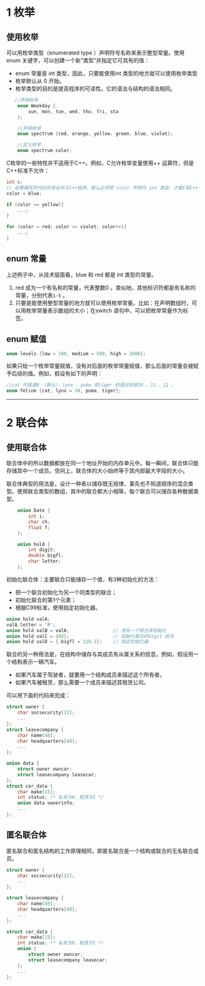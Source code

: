 # 1 枚举

## 使用枚举

可以用枚举类型（enumerated type ）声明符号名称来表示整型常量。使用 enum 关键字，可以创建一个新“类型”并指定它可具有的值：

- enum 常量是 int 类型，因此，只要能使用int 类型的地方就可以使用枚举类型
- 枚举默认从 0 开始。
- 枚举类型的目的是提高程序的可读性。它的语法与结构的语法相同。

```c
   //声明枚举
    enum Weekday {
        sun, mon, tue, wed, thu, fri, sta
    };

    //声明枚举
    enum spectrum {red, orange, yellow, green, blue, violet};

    //定义枚举
    enum spectrum color;
```

C枚举的一些特性并不适用于C++。例如，C允许枚举变量使用++ 运算符，但是C++标准不允许：

```c
int c;
// 如果编写的代码将来会并入C++程序，那么必须把 color 声明为 int 类型，才能C和C++都兼容。
color = blue;

if (color == yellow){
    ...;
}

for (color = red; color <= violet; color++){
    ...;
}
```

## enum 常量

上述例子中，从技术层面看，blue 和 red 都是 int 类型的常量。

1. red 成为一个有名称的常量，代表整数0 。类似地，其他标识符都是有名称的常量，分别代表`1-5` 。
2. 只要是能使用整型常量的地方就可以使用枚举常量。比如：在声明数组时，可以用枚举常量表示数组的大小；在switch 语句中，可以把枚举常量作为标签。

## enum 赋值

```c
enum levels {low = 100, medium = 500, high = 2000};
```

如果只给一个枚举常量赋值，没有对后面的枚举常量赋值，那么后面的常量会被赋予后续的值。例如，假设有如下的声明：

```c
//cat 的值是0 （默认），lynx 、puma 和tiger 的值分别是10 、11 、12 。
enum feline {cat, lynx = 10, puma, tiger};
```

---
# 2 联合体

## 使用联合体

联合体中的所以数据都放在同一个地址开始的内存单元中。每一瞬间，联合体只能存储其中一个成员。空间上，联合体的大小始终等于其内部最大字段的大小。

联合体典型的用法是，设计一种表以储存既无规律、事先也不知道顺序的混合类型。使用联合类型的数组，其中的联合都大小相等，每个联合可以储存各种数据类型。

```c
    union Date {
        int i;
        char ch;
        float f;
    };

    union hold {
        int digit;
        double bigfl;
        char letter;
    };
```

初始化联合体：主要联合只能储存一个值，有3种初始化的方法：

- 把一个联合初始化为另一个同类型的联合；
- 初始化联合的第1个元素；
- 根据C99标准，使用指定初始化器。

```c
union hold valA;
valA.letter = 'R';
union hold valB = valA;                // 用另一个联合来初始化
union hold valC = {88};                // 初始化联合的digit 成员
union hold valD = {.bigfl = 118.2};    // 指定初始化器
```

联合的另一种用法是，在结构中储存与其成员有从属关系的信息。例如，假设用一个结构表示一辆汽车。

- 如果汽车属于驾驶者，就要用一个结构成员来描述这个所有者。
- 如果汽车被租赁，那么需要一个成员来描述其租赁公司。

可以用下面的代码来完成：

```c
struct owner {
    char socsecurity[12];
    ...
};
struct leasecompany {
    char name[40];
    char headquarters[40];
    ...
};

union data {
    struct owner owncar;
    struct leasecompany leasecar;
};
struct car_data {
    char make[15];
    int status; /* 私有为0，租赁为1 */
    union data ownerinfo;
    ...
};
```

## 匿名联合体

匿名联合和匿名结构的工作原理相同，即匿名联合是一个结构或联合的无名联合成员。

```c
struct owner {
    char socsecurity[12];
    ...
};

struct leasecompany {
    char name[40];
    char headquarters[40];
    ...
};

struct car_data {
    char make[15];
    int status; /* 私有为0，租赁为1 */
    union {
        struct owner owncar;
        struct leasecompany leasecar;
    };
    ...
};
```
